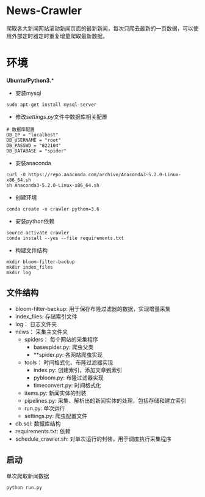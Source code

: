 # News-Crawler
爬取各大新闻网站滚动新闻页面的最新新闻，每次只爬去最新的一页数据，可以使用外部定时器定时重复增量爬取最新数据。

# 环境

**Ubuntu/Python3.***

- 安装mysql
```
sudo apt-get install mysql-server
```
- 修改$settings.py$文件中数据库相关配置
```
# 数据库配置
DB_IP = "localhost"
DB_USERNAME = "root"
DB_PASSWD = "822104"
DB_DATABASE = "spider"
```

- 安装anaconda
```
curl -O https://repo.anaconda.com/archive/Anaconda3-5.2.0-Linux-x86_64.sh
sh Anaconda3-5.2.0-Linux-x86_64.sh
```

- 创建环境
```
conda create -n crawler python=3.6
```

- 安装python依赖
```
source activate crawler
conda install --yes --file requirements.txt
```

- 构建文件结构
```
mkdir bloom-filter-backup
mkdir index_files
mkdir log
```

## 文件结构
- bloom-filter-backup: 用于保存布隆过滤器的数据，实现增量采集
- index_files: 存储索引文件
- log： 日志文件夹
- news： 采集主文件夹
  - spiders： 每个网站的采集程序
    - basespider.py: 爬虫父类
    - **spider.py: 各网站爬虫实现
  - tools： 时间格式化、布隆过滤器实现
    - index.py: 创建索引，添加文章到索引
    - pybloom.py: 布隆过滤器实现
    - timeconvert.py: 时间格式化
  - items.py: 新闻实体的封装
  - pipelines.py: 采集、解析出的新闻实体的处理，包括存储和建立索引
  - run.py: 单次运行
  - settings.py: 爬虫配置文件
- db.sql: 数据库结构
- requirements.txt: 依赖
- schedule_crawler.sh: 对单次运行的封装，用于调度执行采集程序



## 启动
单次爬取新闻数据
```
python run.py
```